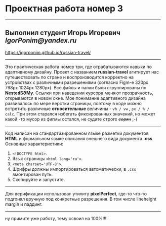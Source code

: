 # Проектная работа номер 3
___________________________
## Выполнил студент Игорь Игоревич _IgorPonim@yandex.ru_
https://igorponim.github.io/russian-travel/
_________________________

Это практическая работа номер три, где отрабатываются навыки по адаптивному дизайну. Проект с названием **russian-travel** агитирует нас путешествовать по стране и воспроизводится корректно на устройствах с различными разрешениями (согласно Figm-е 320px 768px 1024px 1280px). 
Все файлы и папки были сгруппированы по **NestedБЭМу**. Ссылки при наведении курсора меняют прозрачность, открываются в новом окне. 
Мое понимание адаптивного дизайна развивалось по мере верстки страницы, поэтому в коде можно встретить различные **относительные** величины - ```vh / vw``` , ```px / % / calc```. При этом старался избегать фиксированных значений, но может какой -то мусор из фигмы остался, не судите строго _~~сорян~~_ ;-)


___________________________
Код написан на cтандартизированном языке разметки документов **HTML**  и формальном языке описания внешнего вида документа **.css**. 
Основные характеристики:
1. ```<!DOCTYPE html>```.
2.  Язык страницы ```<html lang='ru'>```.
3. ```<meta charset='UTF-8'>```.
4. Шрифры должны импортироваться автоматически, в ```.css ``` вмонтирован путь.
5. Скопируйте и запустите.

___________________________

Для верификации использовал утилиту **pixelPerfect**, где-то что-то подгонял вручную под конкретные разрешения. В том числе lineheight margin и паддинг.

___________________________

ну примите уже работу, тему освоил на 100%!!!!